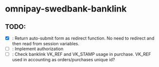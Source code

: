 # omnipay-swedbank-banklink

## TODO:
- [x] : Return auto-submit form as redirect function. No need to redirect and then read from session variables.
- [ ] : Implement authorization
- [ ] : Check banklink VK_REF and VK_STAMP usage in purchase. VK_REF used in accounting as orders/purchases unique id?
